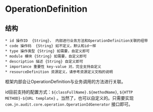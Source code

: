 # OperationDefinition

## 结构

```text
* id 操作ID  {String}， 内部进行业务方法和OperationDefinition关联的纽带
* code 操作码  {String} 如不定义，默认和id一样
* type 操作类型 {String} 如需要，自定义即可 
* module 模块 {String} 如需要，自定义即可
* description 描述 {String} 自定义即可
* importance 重要性 key-value 对，完全支持自定义
* resourceDefinition 资源定义，请参考资源定义文档的说明
```

框架内部会让OperationDefinition与业务调用的方法进行关联。

id目前支持的配置方式：```${classFullName}.${methodName}```, ```${HTTP METHOD}-${URL template}```
。当然了，也可以自定义的。只需要实现 ```com.jn.audit.core.operation.OperationIdGenerator``` 接口即可。



